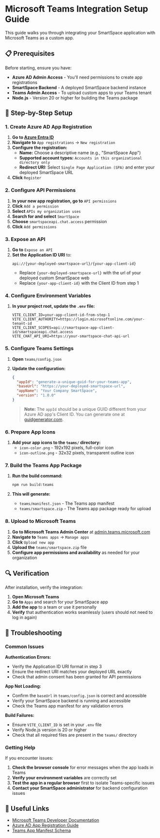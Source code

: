 # Microsoft Teams Integration Setup Guide

This guide walks you through integrating your SmartSpace application with Microsoft Teams as a custom app.

## 📋 Prerequisites

Before starting, ensure you have:

- **Azure AD Admin Access** - You'll need permissions to create app registrations
- **SmartSpace Backend** - A deployed SmartSpace backend instance
- **Teams Admin Access** - To upload custom apps to your Teams tenant
- **Node.js** - Version 20 or higher for building the Teams package

## 🔧 Step-by-Step Setup

### 1. Create Azure AD App Registration

1. **Go to [Azure Entra ID](https://entra.microsoft.com/)**
2. **Navigate to** `App registrations` → `New registration`
3. **Configure the registration:**
   - **Name:** Choose a descriptive name (e.g., "SmartSpace App")
   - **Supported account types:** `Accounts in this organizational directory only`
   - **Redirect URI:** Select `Single Page Application (SPA)` and enter your deployed SmartSpace URL
4. **Click** `Register`

### 2. Configure API Permissions

1. **In your new app registration, go to** `API permissions`
2. **Click** `Add a permission`
3. **Select** `APIs my organization uses`
4. **Search for and select** `SmartSpace`
5. **Choose** `smartspaceapi.chat.access` permission
6. **Click** `Add permissions`

### 3. Expose an API

1. **Go to** `Expose an API`
2. **Set the Application ID URI** to:
   ```
   api://{your-deployed-smartspace-url}/{your-app-client-id}
   ```
   - Replace `{your-deployed-smartspace-url}` with the url of your deployed custom SmartSpace web
   - Replace `{your-app-client-id}` with the Client ID from step 1

### 4. Configure Environment Variables

1. **In your project root, update the `.env` file:**
   ```env
   VITE_CLIENT_ID=your-app-client-id-from-step-1
   VITE_CLIENT_AUTHORITY=https://login.microsoftonline.com/your-tenant-id
   VITE_CLIENT_SCOPES=api://smartspace-app-client-id/smartspaceapi.chat.access
   VITE_CHAT_API_URI=https://your-smartspace-chat-api-url
   ```

### 5. Configure Teams Settings

1. **Open** `teams/config.json`
2. **Update the configuration:**
   ```json
   {
     "appId": "generate-a-unique-guid-for-your-teams-app",
     "baseUrl": "https://your-deployed-smartspace-url",
     "appName": "Your Company SmartSpace",
     "version": "1.0.0"
   }
   ```

   > **Note:** The `appId` should be a unique GUID different from your Azure AD app's Client ID. You can generate one at [guidgenerator.com](https://guidgenerator.com).

### 6. Prepare App Icons

1. **Add your app icons to the `teams/` directory:**
   - `icon-color.png` - 192x192 pixels, full-color icon
   - `icon-outline.png` - 32x32 pixels, transparent outline icon

### 7. Build the Teams App Package

1. **Run the build command:**
   ```bash
   npm run build:teams
   ```

2. **This will generate:**
   - `teams/manifest.json` - The Teams app manifest
   - `teams/smartspace.zip` - The Teams app package ready for upload

### 8. Upload to Microsoft Teams

1. **Go to Microsoft Teams Admin Center** at [admin.teams.microsoft.com](https://admin.teams.microsoft.com)
2. **Navigate to** `Teams apps` → `Manage apps`
3. **Click** `Upload new app`
4. **Upload the** `teams/smartspace.zip` file
5. **Configure app permissions and availability** as needed for your organization

## 🔍 Verification

After installation, verify the integration:

1. **Open Microsoft Teams**
2. **Go to** `Apps` and search for your SmartSpace app
3. **Add the app** to a team or use it personally
4. **Verify** that authentication works seamlessly (users should not need to log in again)

## 🚨 Troubleshooting

### Common Issues

**Authentication Errors:**
- Verify the Application ID URI format in step 3
- Ensure the redirect URI matches your deployed URL exactly
- Check that admin consent has been granted for API permissions

**App Not Loading:**
- Confirm the `baseUrl` in `teams/config.json` is correct and accessible
- Verify your SmartSpace backend is running and accessible
- Check the Teams app manifest for any validation errors

**Build Failures:**
- Ensure `VITE_CLIENT_ID` is set in your `.env` file
- Verify Node.js version is 20 or higher
- Check that all required files are present in the `teams/` directory

### Getting Help

If you encounter issues:

1. **Check the browser console** for error messages when the app loads in Teams
2. **Verify your environment variables** are correctly set
3. **Test the app in a regular browser** first to isolate Teams-specific issues
4. **Contact your SmartSpace administrator** for backend configuration issues

## 🔗 Useful Links

- [Microsoft Teams Developer Documentation](https://learn.microsoft.com/en-us/microsoftteams/platform/)
- [Azure AD App Registration Guide](https://learn.microsoft.com/en-us/azure/active-directory/develop/quickstart-register-app)
- [Teams App Manifest Schema](https://learn.microsoft.com/en-us/microsoftteams/platform/resources/schema/manifest-schema)